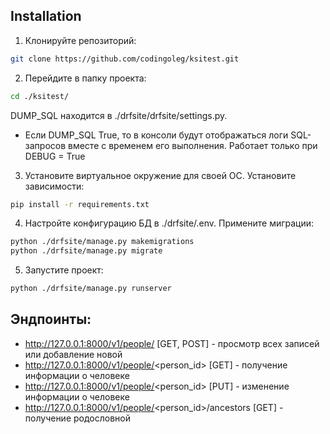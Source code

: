 ## Installation

1. Клонируйте репозиторий:
```bash
git clone https://github.com/codingoleg/ksitest.git
```

2. Перейдите в папку проекта:
```bash
cd ./ksitest/
```
DUMP_SQL находится в ./drfsite/drfsite/settings.py. 
- Если DUMP_SQL True, то в консоли будут отображаться логи SQL-запросов вместе с временем его выполнения. 
Работает только при DEBUG = True

3. Установите виртуальное окружение для своей ОС. Установите зависимости:
```bash
pip install -r requirements.txt
```
4. Настройте конфигурацию БД в ./drfsite/.env. Примените миграции:
```bash
python ./drfsite/manage.py makemigrations
python ./drfsite/manage.py migrate
```

5. Запустите проект:
```bash
python ./drfsite/manage.py runserver
```
## Эндпоинты:
- http://127.0.0.1:8000/v1/people/ [GET, POST] - просмотр всех записей или добавление новой
- http://127.0.0.1:8000/v1/people/<person_id> [GET] - получение информации о человеке
- http://127.0.0.1:8000/v1/people/<person_id> [PUT] - изменение информации о человеке
- http://127.0.0.1:8000/v1/people/<person_id>/ancestors [GET] - получение родословной